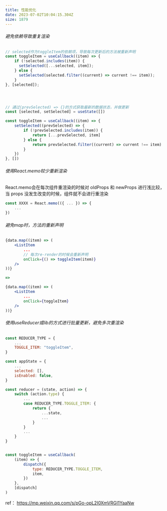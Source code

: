 ```yaml
---
title: 性能优化
date: 2023-07-02T10:04:15.304Z
size: 1879
---
```

###### 避免依赖导致重复渲染

```jsx
// selected作为toggleItem的依赖项，导致每次更新后的方法被重新声明
const toggleItem = useCallback((item) => {
    if (!selected.includes(item)) {
      setSelected([...selected, item]);
    } else {
      setSelected(selected.filter((current) => current !== item));
    }
}, [selected]);




// 通过(prevSelected) => {}的方式获取最新的数据状态，并做更新
const [selected, setSelected] = useState([])

const toggleItem = useCallback((item) => {
	setSelected((prevSelected) => {
		if (!prevSelected.includes(item)) {
			return [...prevSelected, item]
		} else {
			return prevSelected.filter((current) => current !== item)
		}
	})
}, [])
```

###### 使用React.memo较少重新渲染
React.memo会在每次组件重渲染的时候对 oldProps 和 newProps 进行浅比较，当 props 没发生改变的时候，组件就不会进行重渲染
```jsx
const XXXX = React.memo(({ ... }) => {
	...
})
```
###### 避免map时，方法的重新声明
```jsx
{data.map((item) => (
	<ListItem
		...
		// 每次re-render的时候会重新声明
		onClick={() => toggleItem(item)}
	/>
))}

=>

{data.map((item) => (
	<ListItem
		...
		onClick={toggleItem}
	/>
))}
```
###### 使用useReducer或lib的方式进行批量更新，避免多次重渲染
```jsx
const REDUCER_TYPE = {
	...
    TOGGLE_ITEM: "toggleItem",
}

const appState = {
	...
    selected: [],
    isEnabled: false,
}

const reducer = (state, action) => {
    switch (action.type) {
	    ...
        case REDUCER_TYPE.TOGGLE_ITEM: {
            return {
				...state,
				...
			}
        }
        ...
    }
}


const toggleItem = useCallback(
    (item) => {
        dispatch({
            type: REDUCER_TYPE.TOGGLE_ITEM,
            item,
        })
    },
    [dispatch]
)

```


ref：
https://mp.weixin.qq.com/s/pGo-opL2I0XmVRGI1YaaNw
